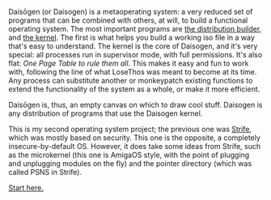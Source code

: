 Daisōgen (or Daisogen) is a metaoperating system: a very reduced set of programs that can be combined with others, at will, to build a functional operating system.
The most important programs are [the distribution builder](https://github.com/daisogen/Daisogen), and [the kernel](https://github.com/daisogen/kernel).
The first is what helps you build a working iso file in a way that's easy to understand.
The kernel is the core of Daisogen, and it's very special: all processes run in supervisor mode, with full permissions.
It's also flat: _One Page Table to rule them all_.
This makes it easy and fun to work with, following the line of what LoseThos was meant to become at its time.
Any process can substitute another or monkeypatch existing functions to extend the functionality of the system as a whole, or make it more efficient.

Daisōgen is, thus, an empty canvas on which to draw cool stuff. Daisogen is any distribution of programs that use the Daisogen kernel.

This is my second operating system project; the previous one was [Strife](https://github.com/the-strife-project), which was mostly based on security.
This one is the opposite, a completely insecure-by-default OS. However, it does take some ideas from Strife, such as the microkernel (this one is
AmigaOS style, with the point of plugging and unplugging modules on the fly) and the pointer directory (which was called PSNS in Strife).

[Start here.](https://github.com/daisogen/Daisogen)
